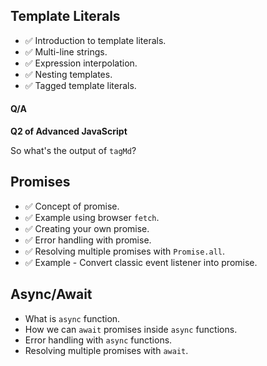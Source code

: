 ## Template Literals

-   ✅ Introduction to template literals.
-   ✅ Multi-line strings.
-   ✅ Expression interpolation.
-   ✅ Nesting templates.
-   ✅ Tagged template literals.

#### Q/A

**Q2 of Advanced JavaScript**

So what's the output of `tagMd`?

## Promises

-   ✅ Concept of promise.
-   ✅ Example using browser `fetch`.
-   ✅ Creating your own promise.
-   ✅ Error handling with promise.
-   ✅ Resolving multiple promises with `Promise.all`.
-   ✅ Example - Convert classic event listener into promise.

## Async/Await

-   What is `async` function.
-   How we can `await` promises inside `async` functions.
-   Error handling with `async` functions.
-   Resolving multiple promises with `await`.
